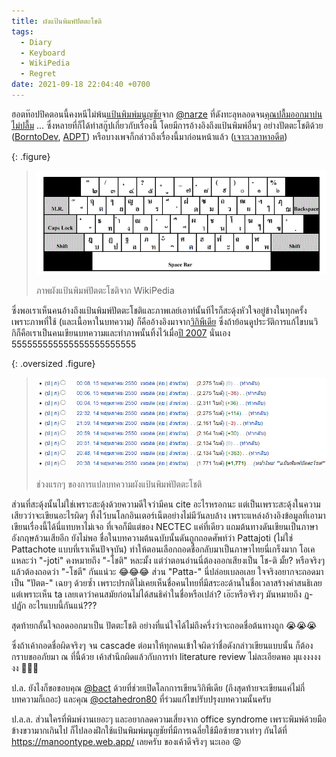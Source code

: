 ```yaml
---
title: ผังแป้นพิมพ์ปัตตะโชติ
tags:
  - Diary
  - Keyboard
  - WikiPedia
  - Regret
date: 2021-09-18 22:04:40 +0700
---
```


ฮอตท๊อปปิคตอนนี้คงหนีไม่พ้น[แป้นพิมพ์มนูญชัย][manoonchai layout]จาก [@narze][] ที่ดังทะลุหลอดจน[คุณปลื้มออกมาบ่นไม่ปลื้ม][voice manoonchai] ... ซึ่งหลายที่ก็ได้ทำสกู๊ปเกี่ยวกับเรื่องนี้ โดยมีการอ้างอิงถึงแป้นพิมพ์อื่นๆ อย่างปัตตะโชติด้วย ([BorntoDev][], [ADPT][]) หรือบางเพจก็กล่าวถึงเรื่องนี้มาก่อนหน้าแล้ว ([เจาะเวลาหาอดีต][time2history])

{: .figure}
> ![](/images/program/pattachote/pattajoti.png)
>
> ภาพผังแป้นพิมพ์ปัตตะโชติจาก WikiPedia

ซึ่งพอเราเห็นคนอ้างถึงแป้นพิมพ์ปัตตะโชติและภาพเลย์เอาท์นั้นทีไรก็สะดุ้งหัวใจอยู่ข้างในทุกครั้ง เพราะภาพที่ใช้ (และเนื้อหาในบทความ) ก็คืออ้างอิงมาจาก[วิกิพีเดีย][wiki thai pattachote] ซึ่งถ้าย้อนดูประวัติการแก้ไขบนวิกิก็คือเราเป็นคนเขียนบทความและทำภาพนั้นทิ้งไว้เมื่อ[ปี 2007][self write wiki 2007] นั่นเอง 555555555555555555555555

{: .oversized .figure}
> ![](/images/program/pattachote/edit-history.png)
>
> ช่วงแรกๆ ของการแปลบทความผังแป้นพิมพ์ปัตตะโชติ

ส่วนที่สะดุ้งนั้นไม่ใช่เพราะสะดุ้งด้วยความดีใจว่ามีคน cite อะไรหรอกนะ แต่เป็นเพราะสะดุ้งในความเสียวว่าจะเขียนอะไรผิดๆ ทิ้งไว้บนโลกอินเตอร์เน็ตอย่างไม่มีวันลบล้าง เพราะแหล่งอ้างอิงข้อมูลที่เอามาเขียนเรื่องนี้ได้นี่แทบหาไม่เจอ ที่เจอก็มีแต่ของ NECTEC แค่ที่เดียว แถมต้นทางดันเขียนเป็นภาษาอังกฤษล้วนเสียอีก ยังไม่พอ ชื่อในบทความต้นฉบับนั้นดันถูกถอดศัพท์ว่า Pattajoti (ไม่ใช่ Pattachote แบบที่เราเห็นปัจจุบัน) ทำให้ตอนเลือกถอดชื่อกลับมาเป็นภาษาไทยนี่เกร็งมาก โอเคแหละว่า "-joti" คงหมายถึง "-โชติ" หละมั้ง แต่ว่าตอนอ่านนี่ต้องออกเสียงเป็น โช-ติ มั้ย? หรือจริงๆ แล้วต้องถอดว่า "-โชตี" กันแน่วะ 😂😂😂 ส่วน "Patta\-" นี่ปล่อยเบลอเลย ใจจริงอยากจะถอดมาเป็น "ปัตต\-" เฉยๆ ด้วยซ้ำ เพราะปรกติไม่เคยเห็นชื่อคนไทยที่มีสระอะด้านในชื่อเวลาสร้างคำสนธิเลย แต่เพราะเห็น ta เลยเดาว่าคนสมัยก่อนไม่ได้สนธิคำในชื่อหรือเปล่า? เอ๊ะหรือจริงๆ มันหมายถึง ฏ-ปฏัก อะไรแบบนี้กันแน่???

สุดท้ายกลั้นใจถอดออกมาเป็น ปัตตะโชติ อย่างที่แน่ใจได้ไม่ถึงครึ่งว่าจะถอดชื่อต้นทางถูก 😭😭😭

ซึ่งถ้าเค้าถอดชื่อผิดจริงๆ จน cascade ต่อมาให้ทุกคนเข้าใจผิดว่าชื่อดังกล่าวเขียนแบบนั้น ก็ต้องกราบขออภัยมา ณ ที่นี้ด้วย เค้าสำนึกผิดแล้วกับการทำ literature review ไม่ละเอียดพอ มุแงงงงงงง 🥺🥺🥺

ป.ล. ยังไงก็ขอขอบคุณ [@bact][] ด้วยที่ช่วยเปิดโลกการเขียนวิกิพีเดีย (ถึงสุดท้ายจะเขียนแค่ไม่กี่บทความก็เถอะ) และคุณ [@octahedron80][] ที่ร่วมแก้ไขปรับปรุงบทความนั้นครับ

ป.ล.ล. ส่วนใครที่พิมพ์งานเยอะๆ และอยากลดความเสี่ยงจาก office syndrome เพราะพิมพ์ด้วยมือข้างขวามากเกินไป ก็ไปลองฝึกใช้แป้นพิมพ์มนูญชัยที่มีการเฉลี่ยใช้มือซ้ายขวาเท่าๆ กันได้ที่ <https://manoontype.web.app/> เลยครับ ของเค้าดีจริงๆ นะเออ 😝


[self write wiki 2007]: /2007/05/15/start-3-wiki-articles.html

[@narze]: //twitter.com/narze
[@bact]: //twitter.com/bact
[@octahedron80]: //twitter.com/OctraBond

[manoonchai layout]: //manoonchai.com
[voice manoonchai]: //youtu.be/fhIHXPxKyV4
[BorntoDev]: //facebook.com/borntodev/photos/a.830302417028053/4457360530988872
[ADPT]: //www.facebook.com/ADPTnews/posts/2966265087034219
[time2history]: //facebook.com/permalink.php?story_fbid=2281844925448337&id=2007331706232995
[wiki thai pattachote]: //th.wikipedia.org/wiki/แป้นพิมพ์ปัตตะโชติ